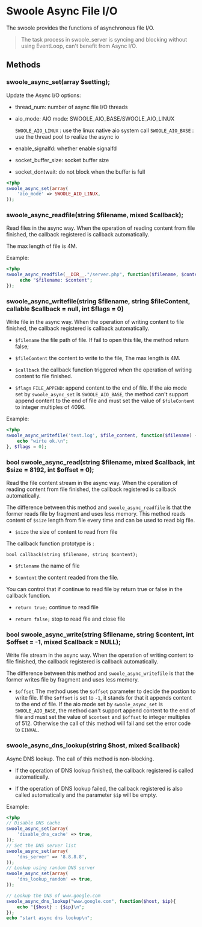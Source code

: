 # Swoole Async File I/O

The swoole provides the functions of asynchronous file I/O.

> The task process in swoole_server is syncing and blocking without using EventLoop, can't benefit from Async I/O.

## Methods

### swoole_async_set(array $setting);

Update the Async I/O options:

- thread_num: number of async file I/O threads

- aio_mode: AIO mode: SWOOLE_AIO_BASE/SWOOLE_AIO_LINUX

    `SWOOLE_AIO_LINUX` : use the linux native aio system call
    `SWOOLE_AIO_BASE` : use the thread pool to realize the async io

- enable_signalfd: whether enable signalfd

- socket_buffer_size: socket buffer size

- socket_dontwait: do not block when the buffer is full

```php
<?php
swoole_async_set(array(
    'aio_mode' => SWOOLE_AIO_LINUX,
));
```

### swoole_async_readfile(string $filename, mixed $callback);

Read files in the async way. When the operation of reading content from file finished, the callback registered is callback automatically.

The max length of file is 4M.

Example:

``` php
<?php
swoole_async_readfile(__DIR__."/server.php", function($filename, $content) {
     echo "$filename: $content";
});
```

### swoole_async_writefile(string $filename, string $fileContent, callable $callback = null, int $flags = 0)

Write file in the async way. When the operation of writing content to file finished, the callback registered is callback automatically.

- `$filename` the file path of file. If fail to open this file, the method return false;

- `$fileContent` the content to write to the file, The max length is 4M.

- `$callback` the callback function triggered when the operation of writing content to file finished.

- `$flags` `FILE_APPEND`: append content to the end of file.
            If the aio mode set by `swoole_async_set` is `SWOOLE_AIO_BASE`, the method can't support append content to the end of file and must set the value of `$fileContent` to integer multiples of 4096.

Example:

``` php
<?php
swoole_async_writefile('test.log', $file_content, function($filename) {
    echo "wirte ok.\n";
}, $flags = 0);
```

### bool swoole_async_read(string $filename, mixed $callback, int $size = 8192, int $offset = 0);

Read the file content stream in the async way. When the operation of reading content from file finished, the callback registered is callback automatically.

The difference between this method and `swoole_async_readfile` is that the former reads file by fragment and uses less memory. This method reads content of `$size` length from file every time and can be used to read big file.

- `$size` the size of content to read from file

The callback function prototype is :
```
bool callback(string $filename, string $content);
```
- `$filename` the name of file

- `$content` the content readed from the file.

You can control that if continue to read file by return true or false in the callback function.

- `return true;` continue to read file

- `return false;` stop to read file and close file

### bool swoole_async_write(string $filename, string $content, int $offset = -1, mixed $callback = NULL);

Write file stream in the async way. When the operation of writing content to file finished, the callback registered is callback automatically.

The difference between this method and `swoole_async_writefile` is that the former writes file by fragment and uses less memory.

- `$offset` The method uses the `$offset` parameter to decide the postion to write file.
            If the `$offset` is set to `-1`, it stands for that it appends content to the end of file.
            If the aio mode set by `swoole_async_set` is `SWOOLE_AIO_BASE`, the method can't support append content to the end of file and must set the value of `$content` and `$offset` to integer multiples of 512. Otherwise the call of this method will fail and set the error code to `EINVAL`.

### swoole_async_dns_lookup(string $host, mixed $callback)

Async DNS lookup. The call of this method is non-blocking.

- If the operation of DNS lookup finished, the callback registered is called automatically.

- If the operation of DNS lookup failed, the callback registered is also called automatically and the parameter `$ip` will be empty.

Example:

``` php
<?php
// Disable DNS cache
swoole_async_set(array(
    'disable_dns_cache' => true,
));
// Set the DNS server list
swoole_async_set(array(
    'dns_server' => '8.8.8.8',
));
// Lookup using random DNS server
swoole_async_set(array(
    'dns_lookup_random' => true,
));

// Lookup the DNS of www.google.com
swoole_async_dns_lookup("www.google.com", function($host, $ip){
    echo "{$host} : {$ip}\n";
});
echo "start async dns lookup\n";
```
